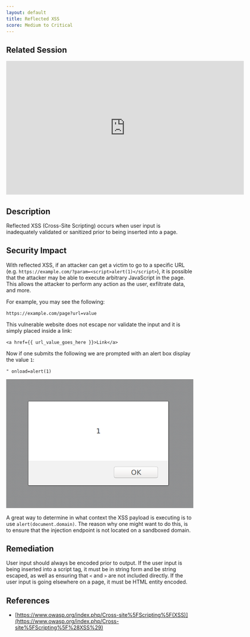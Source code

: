 ```yaml
---
layout: default
title: Reflected XSS
score: Medium to Critical
---
```


Related Session
---------------

<div class="container">
	<iframe id="ytplayer" type="text/html" width="640" height="360" src="https://www.youtube-nocookie.com/embed/HGaFCcWM57U?rel=0&autoplay=0&origin=https://hacker101.com" frameborder="0"></iframe>
</div>

Description
-----------

Reflected XSS (Cross-Site Scripting) occurs when user input is inadequately validated or sanitized prior to being inserted into a page.

Security Impact
---------------

With reflected XSS, if an attacker can get a victim to go to a specific URL (e.g. `https://example.com/?param=<script>alert(1)</script>`), it is possible that the attacker may be able to execute arbitrary JavaScript in the page.  This allows the attacker to perform any action as the user, exfiltrate data, and more.

For example, you may see the following:

```
https://example.com/page?url=value
```

This vulnerable website does not escape nor validate the input and it is simply placed inside a link:

```
<a href={{ url_value_goes_here }}>Link</a>
```

Now if one submits the following we are prompted with an alert box display the value `1`:

```
" onload=alert(1)
```

![alert1](../assets/images/alert1.png)

A great way to determine in what context the XSS payload is executing is to use `alert(document.domain)`. The reason why one might want to do this, is to ensure that the injection endpoint is not located on a sandboxed domain.

Remediation
-----------

User input should always be encoded prior to output.  If the user input is being inserted into a script tag, it must be in string form and be string escaped, as well as ensuring that `<` and `>` are not included directly.  If the user input is going elsewhere on a page, it must be HTML entity encoded.

References
----------

- [https://www.owasp.org/index.php/Cross-site%5FScripting%5F(XSS)](https://www.owasp.org/index.php/Cross-site%5FScripting%5F%28XSS%29)

